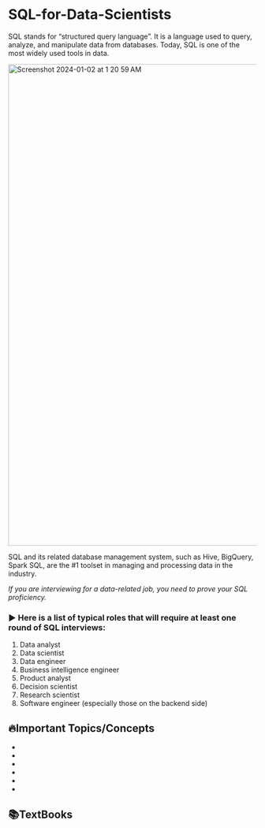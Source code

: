 # SQL-for-Data-Scientists


SQL stands for “structured query language”. It is a language used to query, analyze, and manipulate data from databases. 
Today, SQL is one of the most widely used tools in data.

<img width="977" alt="Screenshot 2024-01-02 at 1 20 59 AM" src="https://github.com/cybergeekgyan/SQL-for-Data-Scientists/assets/56320349/f004d379-637e-4c8e-bdb5-e5e11f5a11e4">


SQL and its related database management system, such as Hive, BigQuery, Spark SQL, are the
#1 toolset in managing and processing data in the industry. 

*If you are interviewing for a data-related job, you need to prove your SQL proficiency.*

### ▶️ Here is a list of typical roles that will require at least one round of SQL interviews:
1. Data analyst
2. Data scientist
3. Data engineer
4. Business intelligence engineer
5. Product analyst
6. Decision scientist
7. Research scientist
8. Software engineer (especially those on the backend side)


## 🔥Important Topics/Concepts 

-
-
-
-
-
-





## 📚TextBooks
